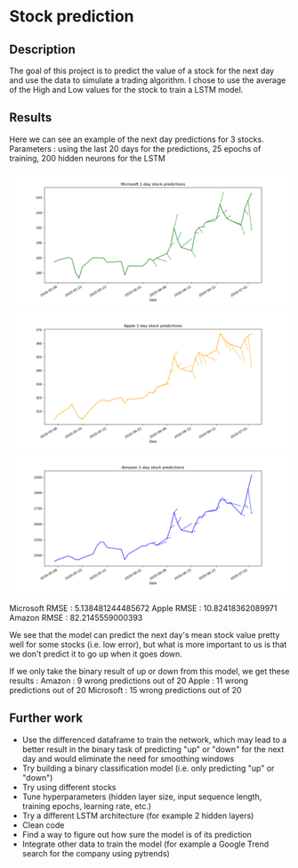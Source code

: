 # Stock prediction

## Description
The goal of this project is to predict the value of a stock for the next day and use the data to simulate a trading algorithm. I chose to use the average of the High and Low values for the stock to train a LSTM model.

## Results
Here we can see an example of the next day predictions for 3 stocks.
Parameters : using the last 20 days for the predictions, 25 epochs of training, 200 hidden neurons for the LSTM

![Microsoft](microsoft_20in_25ep_200h.png)
![Apple](apple_20in_25ep_200h.png)
![Amazon](amazon_20in_25ep_200h.png)

Microsoft RMSE : 5.138481244485672
Apple RMSE : 10.82418362089971
Amazon RMSE : 82.2145559000393

We see that the model can predict the next day's mean stock value pretty well for some stocks (i.e. low error), but what is more important to us is that we don't predict it to go up when it goes down.

If we only take the binary result of up or down from this model, we get these results :
Amazon : 9 wrong predictions out of 20
Apple : 11 wrong predictions out of 20
Microsoft : 15 wrong predictions out of 20

## Further work
- Use the differenced dataframe to train the network, which may lead to a better result in the binary task of predicting "up" or "down" for the next day and would eliminate the need for smoothing windows
- Try building a binary classification model (i.e. only predicting "up" or "down")
- Try using different stocks
- Tune hyperparameters (hidden layer size, input sequence length, training epochs, learning rate, etc.)
- Try a different LSTM architecture (for example 2 hidden layers)
- Clean code
- Find a way to figure out how sure the model is of its prediction
- Integrate other data to train the model (for example a Google Trend search for the company using pytrends)